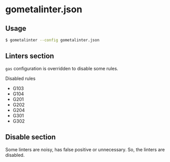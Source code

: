 # gometalinter.json

## Usage

```sh
$ gometalinter --config gometalinter.json
```

## Linters section

`gas` configuration is overridden to disable some rules.

Disabled rules

- G103
- G104
- G201
- G202
- G204
- G301
- G302


## Disable section

Some linters are noisy, has false positive or unnecessary. So, the linters are disabled.
